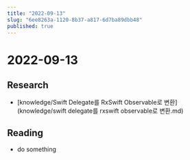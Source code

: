 ```yaml
---
title: "2022-09-13"
slug: "6ee8263a-1120-8b37-a817-6d7ba89dbb48"
published: true
---
```


# 2022-09-13

## Research

- [knowledge/Swift Delegate를 RxSwift Observable로 변환](knowledge/swift delegate를 rxswift observable로 변환.md)

## Reading

- do something
